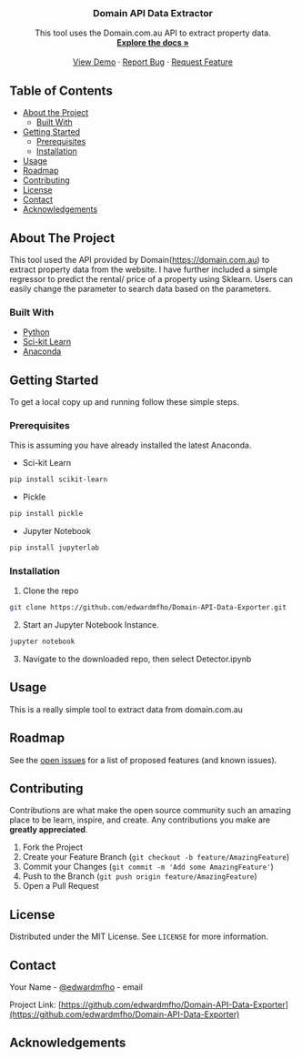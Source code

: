 <!--
*** Thanks for checking out this README Template. If you have a suggestion that would
*** make this better, please fork the repo and create a pull request or simply open
*** an issue with the tag "enhancement".
*** Thanks again! Now go create something AMAZING! :D
***
***
***
*** To avoid retyping too much info. Do a search and replace for the following:
*** github_username, repo, twitter_handle, email
-->





<!-- PROJECT SHIELDS -->
<!--
*** I'm using markdown "reference style" links for readability.
*** Reference links are enclosed in brackets [ ] instead of parentheses ( ).
*** See the bottom of this document for the declaration of the reference variables
*** for contributors-url, forks-url, etc. This is an optional, concise syntax you may use.
*** https://www.markdownguide.org/basic-syntax/#reference-style-links
-->


<!-- PROJECT LOGO -->
<br />
<p align="center">

  <h3 align="center">Domain API Data Extractor</h3>

  <p align="center">
    This tool uses the Domain.com.au API to extract property data. 
    <br />
    <a href="https://github.com/edwardmfho/repo"><strong>Explore the docs »</strong></a>
    <br />
    <br />
    <a href="https://github.com/edwardmfho/repo">View Demo</a>
    ·
    <a href="https://github.com/edwardmfho/repo/issues">Report Bug</a>
    ·
    <a href="https://github.com/edwardmfho/repo/issues">Request Feature</a>
  </p>
</p>



<!-- TABLE OF CONTENTS -->
## Table of Contents

* [About the Project](#about-the-project)
  * [Built With](#built-with)
* [Getting Started](#getting-started)
  * [Prerequisites](#prerequisites)
  * [Installation](#installation)
* [Usage](#usage)
* [Roadmap](#roadmap)
* [Contributing](#contributing)
* [License](#license)
* [Contact](#contact)
* [Acknowledgements](#acknowledgements)



<!-- ABOUT THE PROJECT -->
## About The Project

This tool used the API provided by Domain(https://domain.com.au) to extract property 
data from the website. I have further included a simple regressor to predict the rental/
price of a property using Sklearn. Users can easily change the parameter to search data
based on the parameters. 

### Built With

* [Python](http://python.org/)
* [Sci-kit Learn](https://scikit-learn.org/)
* [Anaconda](https://anaconda.org/)

<!-- GETTING STARTED -->
## Getting Started

To get a local copy up and running follow these simple steps.

### Prerequisites

This is assuming you have already installed the latest Anaconda.

* Sci-kit Learn
```sh
pip install scikit-learn
```
* Pickle
```sh
pip install pickle
```

* Jupyter Notebook
```sh
pip install jupyterlab
```

### Installation
 
1. Clone the repo
```sh
git clone https://github.com/edwardmfho/Domain-API-Data-Exporter.git
```
2. Start an Jupyter Notebook Instance.
```sh
jupyter notebook
```
3. Navigate to the downloaded repo, then select Detector.ipynb


<!-- USAGE EXAMPLES -->
## Usage

This is a really simple tool to extract data from domain.com.au



<!-- ROADMAP -->
## Roadmap

See the [open issues](https://github.com/github_username/repo/issues) for a list of proposed features (and known issues).



<!-- CONTRIBUTING -->
## Contributing

Contributions are what make the open source community such an amazing place to be learn, inspire, and create. Any contributions you make are **greatly appreciated**.

1. Fork the Project
2. Create your Feature Branch (`git checkout -b feature/AmazingFeature`)
3. Commit your Changes (`git commit -m 'Add some AmazingFeature'`)
4. Push to the Branch (`git push origin feature/AmazingFeature`)
5. Open a Pull Request



<!-- LICENSE -->
## License

Distributed under the MIT License. See `LICENSE` for more information.



<!-- CONTACT -->
## Contact

Your Name - [@edwardmfho](https://twitter.com/edwardmfho) - email

Project Link: [https://github.com/edwardmfho/Domain-API-Data-Exporter](https://github.com/edwardmfho/Domain-API-Data-Exporter)



<!-- ACKNOWLEDGEMENTS -->
## Acknowledgements





<!-- MARKDOWN LINKS & IMAGES -->
<!-- https://www.markdownguide.org/basic-syntax/#reference-style-links -->
[contributors-shield]: https://img.shields.io/github/contributors/edwardmfho/Best-README-Template.svg?style=flat-square
[contributors-url]: https://github.com/edwardmfho/fakenews_detector/graphs/contributors
[forks-shield]: https://img.shields.io/github/forks/edwardmfho/Best-README-Template.svg?style=flat-square
[forks-url]: https://github.com/edwardmfho/fakenews_detector/network/members
[stars-shield]: https://img.shields.io/github/stars/edwardmfho/Best-README-Template.svg?style=flat-square
[stars-url]: https://github.com/edwardmfho/fakenews_detector/stargazers
[issues-shield]: https://img.shields.io/github/issues/edwardmfho/Best-README-Template.svg?style=flat-square
[issues-url]: https://github.com/edwardmfho/fakenews_detector/issues
[license-shield]: https://img.shields.io/github/license/edwardmfho/Best-README-Template.svg?style=flat-square
[license-url]: https://github.com/edwardmfho/fakenews_detector/blob/master/LICENSE.txt
[linkedin-shield]: https://img.shields.io/badge/-LinkedIn-black.svg?style=flat-square&logo=linkedin&colorB=555
[linkedin-url]: https://linkedin.com/in/mfhohk
[product-screenshot]: images/screenshot.png
